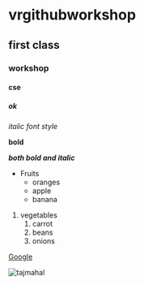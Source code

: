 # vrgithubworkshop
## first class
### workshop
#### cse
##### ok
*italic font style*

**bold**

***both bold and italic***
* Fruits
  * oranges
  * apple
  * banana
1. vegetables
   1. carrot
   2. beans
   3. onions
   
 [Google](https://www.google.com/)
 
 ![tajmahal](https://lp-cms-production.imgix.net/news/2018/01/taj-mahal-visitor-limits.jpg)
 
